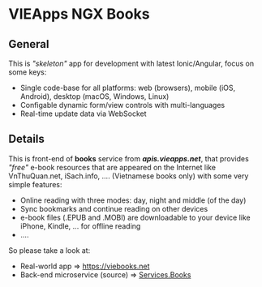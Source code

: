 # VIEApps NGX Books

## General

This is *"skeleton"* app for development with latest Ionic/Angular, focus on some keys:

- Single code-base for all platforms: web (browsers), mobile (iOS, Android), desktop (macOS, Windows, Linux)
- Configable dynamic form/view controls with multi-languages
- Real-time update data via WebSocket

## Details

This is front-end of **books** service from ***apis.vieapps.net***, that provides *"free"* e-book resources that are appeared on the Internet like VnThuQuan.net, iSach.info, .... (Vietnamese books only) with some very simple features:

- Online reading with three modes: day, night and middle (of the day)
- Sync bookmarks and continue reading on other devices
- e-book files (.EPUB and .MOBI) are downloadable to your device like iPhone, Kindle, ... for offline reading
- ....

So please take a look at:
- Real-world app => https://viebooks.net
- Back-end microservice (source) => [Services.Books](https://github.com/vieapps/Services.Books)
